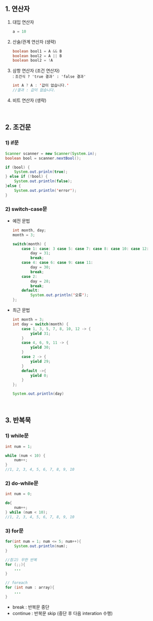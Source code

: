 ## 1. 연산자
1. 대입 연산자
    ```java
    a = 10
    ```

2. 산술/관계 연산자 (생략)
    ```java
    boolean bool1 = A && B
    boolean bool2 = A || B
    boolean bool2 = !A
    ```

3. 삼항 연산자 (조건 연산자) <br>
    : `조건식 ? 'true 결과' : 'false 결과'`
    ```java
    int A ? A : '값이 없습니다.'
    //결과 : 값이 없습니다.
    ```
4. 비트 연산자 (생략)

<br>

## 2. 조건문
### 1) if문

```java
Scanner scanner = new Scanner(System.in);
boolean bool = scanner.nextBool();

if (bool) {
    System.out.prinln(true);
} else if (!bool) {
    System.out.println(false);
}else {
    System.out.println('error');
}
```

### 2) switch-case문
- 예전 문법


    ```java
    int month, day;
    month = 3;

    switch(month) {
        case 1: case: 3 case 5: case 7: case 8: case 10: case 12:
            day = 31;
            break;
        case 4: case 6: case 9: case 11:
            day = 30;
            break;
        case 2: 
            day = 28;
            break;
        default:
            System.out.println('오류');
    };
    ```

- 최근 문법
    ```java
    int month = 3;
    int day = switch(month) {
        case 1, 3, 5, 7, 8, 10, 12 -> {
            yield 31;
        }
        case 4, 6, 9, 11 -> {
            yield 30;
        }
        case 2 -> {
            yield 29;
        }
        default ->{
            yield 0;
        }
    };

    System.out.println(day)
    ```
<br>

## 3. 반복묵
### 1) while문

```java
int num = 1;

while (num < 10) {
    num++;
}
//1, 2, 3, 4, 5, 6, 7, 8, 9, 10
```

### 2) do-while문

```java
int num = 0;

do{
    num++;
} while (num < 10);
//1, 2, 3, 4, 5, 6, 7, 8, 9, 10
```

### 3) for문

```java
for(int num = 1; num <= 5; num++){
    System.out.println(num);
}
```
```java
//참고) 무한 반복
for (;;){
    ...
}
```
```java
// foreach
for (int num : array){
    ...
}
```

- break : 반복문 중단
- continue : 반복문 skip (중단 후 다음 interation 수행)

